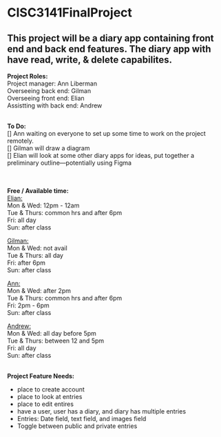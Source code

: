 # CISC3141FinalProject
## This project will be a diary app containing front end and back end features. The diary app with have read, write, & delete capabilites. 

**Project Roles:** <br>
Project manager: Ann Liberman <br>
Overseeing back end: Gilman <br>
Overseeing front end: Elian <br>
Assistting with back end: Andrew <br>
<br>

**To Do:** <br>
[] Ann waiting on everyone to set up some time to work on the project remotely. <br> 
[] Gilman will draw a diagram <br>
[] Elian will look at some other diary apps for ideas, put together a preliminary outline—potentially using Figma <br>  
<br>

**Free / Available time:** <br>
<ins>Elian:</ins> <br>
Mon & Wed: 12pm - 12am <br>
Tue & Thurs: common hrs and after 6pm <br> 
Fri: all day <br>
Sun: after class <br>

<ins>Gilman:</ins> <br>
Mon & Wed: not avail <br>
Tue & Thurs: all day <br>
Fri: after 6pm  <br>
Sun: after class <br>

<ins>Ann:</ins> <br>
Mon & Wed: after 2pm <br>
Tue & Thurs: common hrs and after 6pm <br>
Fri: 2pm - 6pm <br>
Sun: after class <br>

<ins>Andrew:</ins> <br>
Mon & Wed: all day before 5pm <br>
Tue & Thurs: between 12 and 5pm <br>
Fri: all day <br>
Sun: after class <br>
<br>

**Project Feature Needs:** <br>
- place to create account <br>
- place to look at entries <br>
- place to edit entires <br>
- have a user, user has a diary, and diary has multiple entries <br>
- Entries: Date field, text field, and images field <br>
- Toggle between public and private entries <br>
